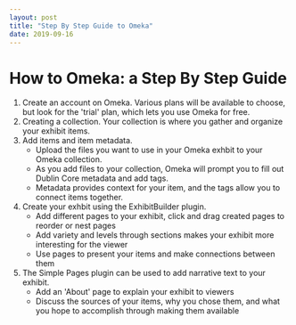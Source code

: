 ```yaml
---
layout: post
title: "Step By Step Guide to Omeka"
date: 2019-09-16
---
```

# How to Omeka: a Step By Step Guide #

1. Create an account on Omeka. Various plans will be available to choose, but look for the 'trial' plan, which lets you use Omeka for free.
2. Creating a collection. Your collection is where you gather and organize your exhibit items. 
3. Add items and item metadata. 
    * Upload the files you want to use in your Omeka exhbit to your Omeka collection. 
    * As you add files to your collection, Omeka will prompt you to fill out Dublin Core metadata and add tags. 
    * Metadata provides context for your item, and the tags allow you to connect items together.
4. Create your exhbit using the ExhibitBuilder plugin. 
    * Add different pages to your exhibit, click and drag created pages to reorder or nest pages
    * Add variety and levels through sections makes your exhibit more interesting for the viewer
    * Use pages to present your items and make connections between them
5. The Simple Pages plugin can be used to add narrative text to your exhibit.
    * Add an 'About' page to explain your exhibit to viewers
    * Discuss the sources of your items, why you chose them, and what you hope to accomplish through making them available
